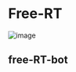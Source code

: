 # Free-RT
![image](https://user-images.githubusercontent.com/78240988/162595825-02f3d354-db99-40db-9eca-3eff0652c320.png)
## free-RT-bot
